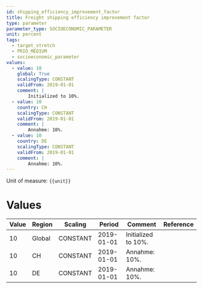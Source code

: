 ```yaml
---
id: shipping_efficiency_improvement_factor
title: Freight shipping efficiency improvement factor
type: parameter
parameter_type: SOCIOECONOMIC_PARAMETER
unit: percent
tags:
  - target_stretch
  - PRIO_MEDIUM
  - socioeconomic_parameter
values:
  - value: 10
    global: True
    scalingType: CONSTANT
    validFrom: 2019-01-01
    comment: |
        Initialized to 10%.
  - value: 10
    country: CH
    scalingType: CONSTANT
    validFrom: 2019-01-01
    comment: |
        Annahme: 10%.
  - value: 10
    country: DE
    scalingType: CONSTANT
    validFrom: 2019-01-01
    comment: |
        Annahme: 10%.
---
```



Unit of measure: `{{unit}}`


# Values


| Value | Region | Scaling | Period | Comment | Reference |
|-------|--------|---------|--------|---------|-----------|
| 10 | Global | CONSTANT | 2019-01-01 | Initialized to 10%. |  |
| 10 | CH | CONSTANT | 2019-01-01 | Annahme: 10%. |  |
| 10 | DE | CONSTANT | 2019-01-01 | Annahme: 10%. |  |


